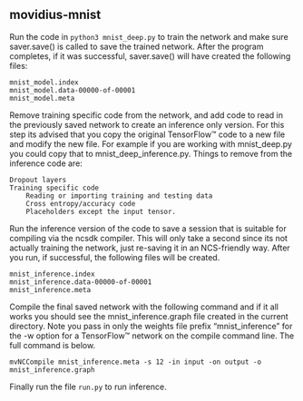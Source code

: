 ## movidius-mnist

Run the code in `python3 mnist_deep.py` to train the network and make sure saver.save() is called to save the trained network. After the program completes, if it was successful, saver.save() will have created the following files:

    mnist_model.index
    mnist_model.data-00000-of-00001
    mnist_model.meta
    
Remove training specific code from the network, and add code to read in the previously saved network to create an inference only version. For this step its advised that you copy the original TensorFlow™ code to a new file and modify the new file. For example if you are working with mnist_deep.py you could copy that to mnist_deep_inference.py. Things to remove from the inference code are:

    Dropout layers
    Training specific code
        Reading or importing training and testing data
        Cross entropy/accuracy code
        Placeholders except the input tensor.

Run the inference version of the code to save a session that is suitable for compiling via the ncsdk compiler. This will only take a second since its not actually training the network, just re-saving it in an NCS-friendly way. After you run, if successful, the following files will be created.

    mnist_inference.index
    mnist_inference.data-00000-of-00001
    mnist_inference.meta
    
Compile the final saved network with the following command and if it all works you should see the mnist_inference.graph file created in the current directory. Note you pass in only the weights file prefix “mnist_inference” for the -w option for a TensorFlow™ network on the compile command line. The full command is below. 

```mvNCCompile mnist_inference.meta -s 12 -in input -on output -o mnist_inference.graph```

Finally run the file `run.py` to run inference.
